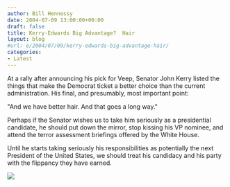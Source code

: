 ```yaml
---
author: Bill Hennessy
date: 2004-07-09 13:00:00+00:00
draft: false
title: Kerry-Edwards Big Advantage?  Hair
layout: blog
#url: e/2004/07/09/kerry-edwards-big-advantage-hair/
categories:
- Latest
---
```


At a rally after announcing his pick for Veep, Senator John Kerry listed the things that make the Democrat ticket a better choice than the current administration. His final, and presumably, most important point:




"And we have better hair. And that goes a long way."




Perhaps if the Senator wishes us to take him seriously as a presidential candidate, he should put down the mirror, stop kissing his VP nominee, and attend the terror assessment briefings offered by the White House.




Until he starts taking seriously his responsibilities as potentially the next President of the United States, we should treat his candidacy and his party with the flippancy they have earned. 

![](https://blog.billhennessy.com/aggbug.aspx?PostID=699)

